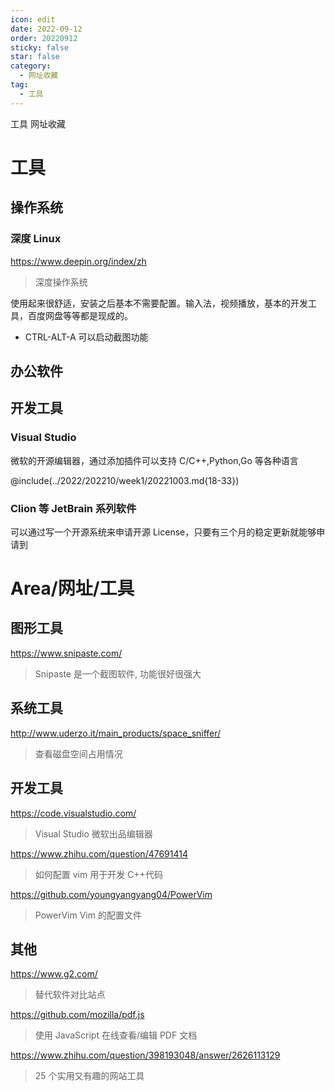 ```yaml
---
icon: edit
date: 2022-09-12
order: 20220912
sticky: false
star: false
category:
  - 网址收藏
tag:
  - 工具
---
```


工具 网址收藏

<!-- more -->

# 工具

## 操作系统

### 深度 Linux

https://www.deepin.org/index/zh

> 深度操作系统

使用起来很舒适，安装之后基本不需要配置。输入法，视频播放，基本的开发工具，百度网盘等等都是现成的。

- CTRL-ALT-A 可以启动截图功能

## 办公软件

## 开发工具

### Visual Studio

微软的开源编辑器，通过添加插件可以支持 C/C++,Python,Go 等各种语言

@include(../2022/202210/week1/20221003.md{18-33})

### Clion 等 JetBrain 系列软件

可以通过写一个开源系统来申请开源 License，只要有三个月的稳定更新就能够申请到

# Area/网址/工具

## 图形工具

https://www.snipaste.com/

> Snipaste 是一个截图软件, 功能很好很强大

## 系统工具

http://www.uderzo.it/main_products/space_sniffer/

> 查看磁盘空间占用情况

## 开发工具

https://code.visualstudio.com/

> Visual Studio 微软出品编辑器

https://www.zhihu.com/question/47691414

> 如何配置 vim 用于开发 C++代码

https://github.com/youngyangyang04/PowerVim

> PowerVim Vim 的配置文件

## 其他

https://www.g2.com/

> 替代软件对比站点

https://github.com/mozilla/pdf.js

> 使用 JavaScript 在线查看/编辑 PDF 文档

https://www.zhihu.com/question/398193048/answer/2626113129
> 25 个实用又有趣的网站工具